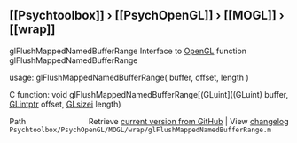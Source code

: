 ## [[Psychtoolbox]] &#8250; [[PsychOpenGL]] &#8250; [[MOGL]] &#8250; [[wrap]]

glFlushMappedNamedBufferRange  Interface to [OpenGL](OpenGL) function glFlushMappedNamedBufferRange  
  
usage:  glFlushMappedNamedBufferRange( buffer, offset, length )  
  
C function:  void glFlushMappedNamedBufferRange[(GLuint]((GLuint) buffer, [GLintptr](GLintptr) offset, [GLsizei](GLsizei) length)  




<div class="code_header" style="text-align:right;">
  <span style="float:left;">Path&nbsp;&nbsp;</span> <span class="counter">Retrieve <a href=
  "https://raw.github.com/Psychtoolbox-3/Psychtoolbox-3/beta/Psychtoolbox/PsychOpenGL/MOGL/wrap/glFlushMappedNamedBufferRange.m">current version from GitHub</a> | View <a href=
  "https://github.com/Psychtoolbox-3/Psychtoolbox-3/commits/beta/Psychtoolbox/PsychOpenGL/MOGL/wrap/glFlushMappedNamedBufferRange.m">changelog</a></span>
</div>
<div class="code">
  <code>Psychtoolbox/PsychOpenGL/MOGL/wrap/glFlushMappedNamedBufferRange.m</code>
</div>

